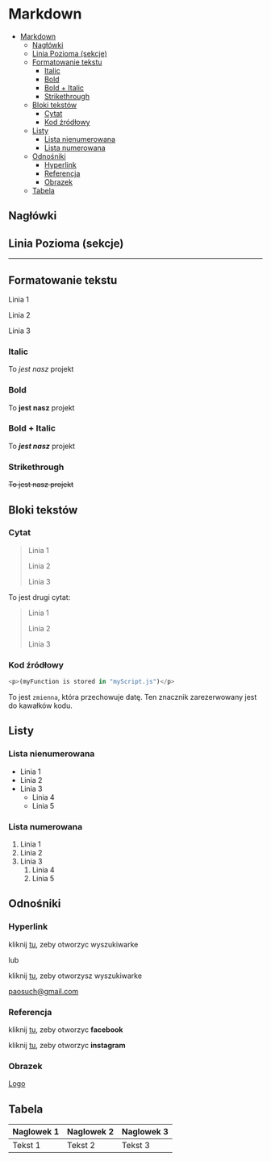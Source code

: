 # Markdown

- [Markdown](#markdown)
  - [Nagłówki](#nagłówki)
  - [Linia Pozioma (sekcje)](#linia-pozioma-sekcje)
  - [Formatowanie tekstu](#formatowanie-tekstu)
    - [Italic](#italic)
    - [Bold](#bold)
    - [Bold + Italic](#bold--italic)
    - [Strikethrough](#strikethrough)
  - [Bloki tekstów](#bloki-tekstów)
    - [Cytat](#cytat)
    - [Kod źródłowy](#kod-źródłowy)
  - [Listy](#listy)
    - [Lista nienumerowana](#lista-nienumerowana)
    - [Lista numerowana](#lista-numerowana)
  - [Odnośniki](#odnośniki)
    - [Hyperlink](#hyperlink)
    - [Referencja](#referencja)
    - [Obrazek](#obrazek)
  - [Tabela](#tabela)

## Nagłówki

## Linia Pozioma (sekcje)

---

## Formatowanie tekstu

Linia 1

Linia 2

Linia 3

### Italic

To *jest nasz* projekt

### Bold

To **jest nasz** projekt

### Bold + Italic

To ***jest nasz*** projekt

### Strikethrough

~~To jest nasz projekt~~

## Bloki tekstów

### Cytat

>Linia 1
>
>Linia 2
>
>Linia 3

To jest drugi cytat:

>Linia 1
>
>Linia 2
>
>Linia 3

### Kod źródłowy

```JavaScript
<p>(myFunction is stored in "myScript.js")</p>
```

To jest `zmienna`, która przechowuje datę. Ten znacznik zarezerwowany jest do kawałków kodu.

## Listy

### Lista nienumerowana

- Linia 1
- Linia 2
- Linia 3
  - Linia 4
  - Linia 5

### Lista numerowana

1. Linia 1
1. Linia 2
1. Linia 3
   1. Linia 4
   1. Linia 5

## Odnośniki

### Hyperlink

kliknij [tu](www.google.com), zeby otworzyc wyszukiwarke

lub

kliknij [tu](www.google.com "Wyszukiwarka"), zeby otworzysz wyszukiwarke

paosuch@gmail.com

### Referencja

kliknij [tu][1], zeby otworzyc **facebook**

kliknij [tu][2], zeby otworzyc **instagram**

[1]: www.facebook.com "facebook"
[2]: www.instagram.com "instagram"

### Obrazek

[Logo](https://cataas.com/cat/says/hello%20world!)

## Tabela

Naglowek 1| Naglowek 2| Naglowek 3
|-|-|-|
Tekst 1| Tekst 2| Tekst 3
